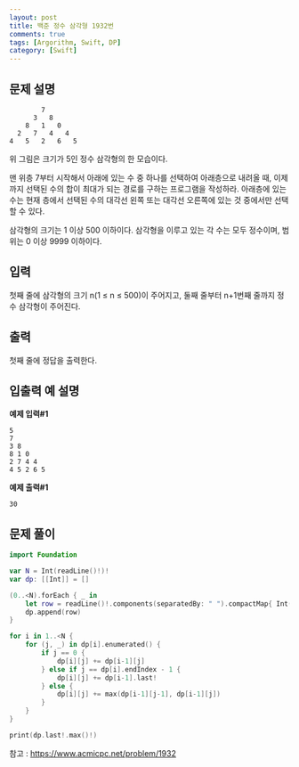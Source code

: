 ```yaml
---
layout: post
title: 백준 정수 삼각형 1932번
comments: true
tags: [Argorithm, Swift, DP]
category: [Swift]
---
```


## 문제 설명
```
        7
      3   8
    8   1   0
  2   7   4   4
4   5   2   6   5
```

위 그림은 크기가 5인 정수 삼각형의 한 모습이다.

맨 위층 7부터 시작해서 아래에 있는 수 중 하나를 선택하여 아래층으로 내려올 때, 이제까지 선택된 수의 합이 최대가 되는 경로를 구하는 프로그램을 작성하라. 아래층에 있는 수는 현재 층에서 선택된 수의 대각선 왼쪽 또는 대각선 오른쪽에 있는 것 중에서만 선택할 수 있다.

삼각형의 크기는 1 이상 500 이하이다. 삼각형을 이루고 있는 각 수는 모두 정수이며, 범위는 0 이상 9999 이하이다.

## 입력

첫째 줄에 삼각형의 크기 n(1 ≤ n ≤ 500)이 주어지고, 둘째 줄부터 n+1번째 줄까지 정수 삼각형이 주어진다.



## 출력

첫째 줄에 정답을 출력한다.


## 입출력 예 설명

**예제 입력#1**

```
5
7
3 8
8 1 0
2 7 4 4
4 5 2 6 5
```

**예제 출력#1**

```
30
```

## 문제 풀이

```swift
import Foundation

var N = Int(readLine()!)!
var dp: [[Int]] = []

(0..<N).forEach { _ in
    let row = readLine()!.components(separatedBy: " ").compactMap{ Int($0)! }
    dp.append(row)
}

for i in 1..<N {
    for (j, _) in dp[i].enumerated() {
        if j == 0 {
            dp[i][j] += dp[i-1][j]
        } else if j == dp[i].endIndex - 1 {
            dp[i][j] += dp[i-1].last!
        } else {
            dp[i][j] += max(dp[i-1][j-1], dp[i-1][j])
        }
    }
}

print(dp.last!.max()!)

```


참고 : <https://www.acmicpc.net/problem/1932>